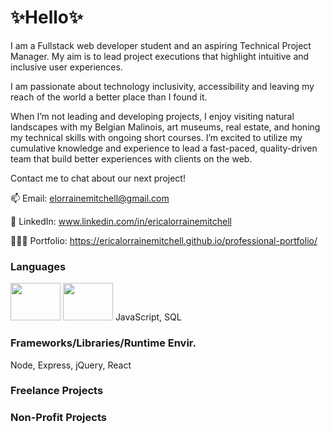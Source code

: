 # ✨Hello✨

<!--
**ericaLorraineMitchell/ericaLorraineMitchell** is a ✨ _special_ ✨ repository because its `README.md` (this file) appears on your GitHub profile.

Here are some ideas to get you started:

- 🔭 I’m currently working on ...
- 🌱 I’m currently learning ...
- 👯 I’m looking to collaborate on ...
- 🤔 I’m looking for help with ...
- 💬 Ask me about ...
- 📫 How to reach me: ...
- 😄 Pronouns: ...
- ⚡ Fun fact: ...
-->
I am a Fullstack web developer student and an aspiring Technical Project Manager. My aim is to lead project executions that highlight intuitive and inclusive user experiences. 

I am passionate about technology inclusivity, accessibility and leaving my reach of the world a better place than I found it.

When I’m not leading and developing projects, I enjoy visiting natural landscapes with my Belgian Malinois, art museums, real estate, and honing my technical skills with ongoing short courses. I’m excited to utilize my cumulative knowledge and experience to lead a fast-paced, quality-driven team that build better experiences with clients on the web. 

Contact me to chat about our next project!

📫 Email: elorrainemitchell@gmail.com

🔗 LinkedIn: www.linkedin.com/in/ericalorrainemitchell

👩🏾‍💻 Portfolio: https://ericalorrainemitchell.github.io/professional-portfolio/

### Languages
<img src="https://user-images.githubusercontent.com/93940394/156291675-b4203c8a-dfac-4ebf-9044-3366ed969a14.jpg" width="80" height="60"> <img src="https://user-images.githubusercontent.com/93940394/156292612-2a294ac5-56d6-482a-b296-c72938e41a5e.jpg" width="80" height="60"> JavaScript, SQL

### Frameworks/Libraries/Runtime Envir.
Node, Express, jQuery, React

### Freelance Projects

### Non-Profit Projects
